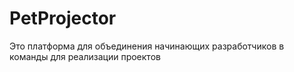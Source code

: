 # PetProjector
Это платформа для объединения начинающих разработчиков в команды для реализации проектов

